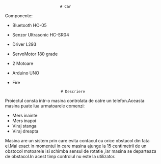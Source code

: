                              # Car


Componente:
- Bluetooth HC-05
- Senzor Ultrasonic HC-SR04
- Driver L293
- ServoMotor 180 grade
- 2 Motoare 
- Arduino UNO
- Fire

                            # Descriere

Proiectul consta intr-o masina controlata de catre un telefon.Aceasta masina puate lua urmatoarele comenzi:
- Mers inainte
- Mers inapoi
- Viraj stanga
- Viraj dreapta

Masina are un sistem prin care evita contacul cu orice obstacol din fata ei.Mai exact in momentul in care masina ajunge la 15 centimetrii de un obstocol motoarele isi schimba sensul de rotatie ,iar masina se departeaza de obstacol.In acest timp controlul nu este la utilizator.

